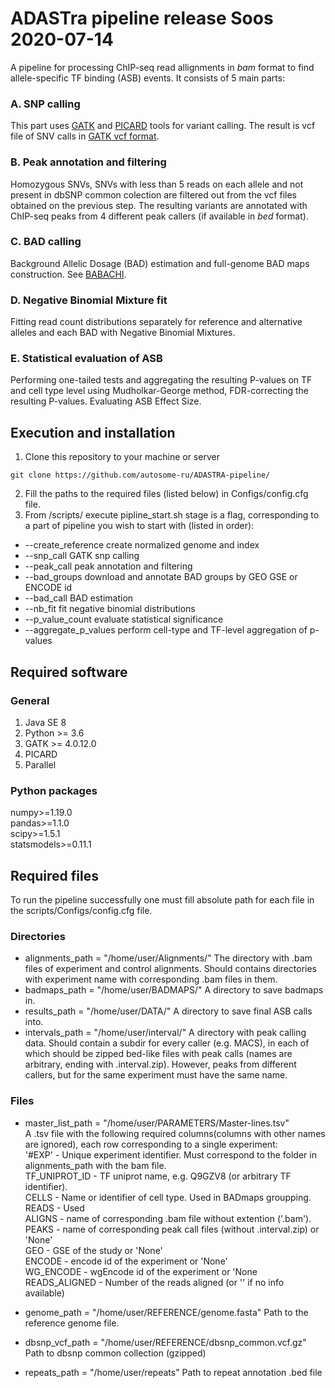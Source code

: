 # ADASTra pipeline release Soos 2020-07-14
A pipeline for processing ChIP-seq read allignments in _bam_ format to find allele-specific TF binding (ASB) events.
It consists of 5 main parts:
### A. SNP calling
This part uses [GATK](https://github.com/broadinstitute/gatk/releases) and [PICARD](https://broadinstitute.github.io/picard/) tools for variant calling.
The result is vcf file of SNV calls in [GATK vcf format](https://gatk.broadinstitute.org/hc/en-us/articles/360035531692-VCF-Variant-Call-Format#:~:text=VCF%2C%20or%20Variant%20Call%20Format,indel%2C%20and%20structural%20variation%20calls.&text=This%20document%20describes%20the%20key,output%20by%20the%20GATK%20tools.).
### B. Peak annotation and filtering
Homozygous SNVs, SNVs with less than 5 reads on each allele and not present in dbSNP common colection are filtered out from the vcf files obtained on the previous step. The resulting variants are annotated with ChIP-seq peaks from 4 different peak callers (if available in _bed_ format).
### C. BAD calling
Background Allelic Dosage (BAD) estimation and full-genome BAD maps construction.
See [BABACHI](https://github.com/autosome-ru/BABACHI).
### D. Negative Binomial Mixture fit
Fitting read count distributions separately for reference and alternative alleles and each BAD with Negative Binomial Mixtures.
### E. Statistical evaluation of ASB
Performing one-tailed tests and aggregating the resulting P-values on TF and cell type level using Mudholkar-George method, FDR-correcting the resulting P-values. Evaluating ASB Effect Size.

## Execution and installation
1. Clone this repository to your machine or server
```
git clone https://github.com/autosome-ru/ADASTRA-pipeline/
```
2. Fill the paths to the required files (listed below) in Configs/config.cfg file.
3. From /scripts/ execute pipline_start.sh <stage>
stage is a flag, corresponding to a part of pipeline you wish to start with (listed in order):
- --create_reference create normalized genome and index
- --snp_call GATK snp calling
- --peak_call peak annotation and filtering
- --bad_groups download and annotate BAD groups by GEO GSE or ENCODE id
- --bad_call BAD estimation
- --nb_fit fit negative binomial distributions
- --p_value_count evaluate statistical significance
- --aggregate_p_values perform cell-type and TF-level aggregation of p-values
## Required software
### General
1. Java SE 8
2. Python >= 3.6
3. GATK >= 4.0.12.0
4. PICARD
5. Parallel
### Python packages
numpy>=1.19.0 <br>
pandas>=1.1.0 <br>
scipy>=1.5.1 <br>
statsmodels>=0.11.1 <br>

## Required files
To run the pipeline successfully one must fill absolute path for each file in the scripts/Configs/config.cfg file.
### Directories
- alignments_path = "/home/user/Alignments/"
The directory with .bam files of experiment and control alignments. Should contains directories with experiment name with corresponding .bam files in them.  
- badmaps_path = "/home/user/BADMAPS/"
A directory to save badmaps in.
- results_path = "/home/user/DATA/"
A directory to save final ASB calls into.
- intervals_path = "/home/user/interval/"
A directory with peak calling data. Should contain a subdir for every caller (e.g. MACS), in each of which should be zipped bed-like files with peak calls (names are arbitrary, ending with .interval.zip). However, peaks from different callers, but for the same experiment must have the same name.

### Files
- master_list_path = "/home/user/PARAMETERS/Master-lines.tsv" <br>
A .tsv file with the following required columns(columns with other names are ignored), each row corresponding to a single experiment: <br>
'#EXP' - Unique experiment identifier. Must correspond to the folder in alignments_path with the bam file.<br>
TF_UNIPROT_ID - TF uniprot name, e.g. Q9GZV8 (or arbitrary TF identifier). <br>
CELLS - Name or identifier of cell type. Used in BADmaps groupping. <br>
READS - Used <br>
ALIGNS - name of corresponding .bam file without extention ('.bam'). <br>
PEAKS - name of corresponding peak call files (without .interval.zip) or 'None' <br>
GEO - GSE of the study or 'None' <br>
ENCODE - encode id of the experiment or 'None' <br>
WG_ENCODE - wgEncode id of the experiment or 'None <br>
READS_ALIGNED - Number of the reads aligned (or '' if no info available) <br>

- genome_path = "/home/user/REFERENCE/genome.fasta"
Path to the reference genome file.
- dbsnp_vcf_path = "/home/user/REFERENCE/dbsnp_common.vcf.gz"
Path to dbsnp common collection (gzipped)
- repeats_path = "/home/user/repeats"
Path to repeat annotation .bed file



